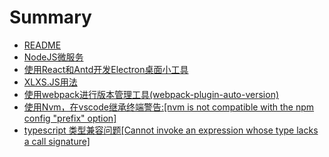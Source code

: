 # Summary

* [README](README.md)
* [NodeJS微服务](nodejswei-fu-wu.md)
* [使用React和Antd开发Electron桌面小工具](shi-yong-react-heantd-kai-fa-electron-zhuo-mian-xiao-gong-ju.md)
* [XLXS.JS用法](xlxsjsyong-fa.md)
* [使用webpack进行版本管理工具\(webpack-plugin-auto-version\)](shi-yong-webpack-jin-xing-ban-ben-guan-li-gong-517728-webpack-plugin-auto-version.md)
* [使用Nvm，在vscode继承终端警告:\[nvm is not compatible with the npm config "prefix" option\]](shi-yong-nvm-ff0c-zai-vscode-ji-cheng-zhong-duan-jing-544a3a5b-nvm-is-not-compatible-with-the-npm-config-prefix-option.md)
* [typescript 类型兼容问题\[Cannot invoke an expression whose type lacks a call signature\]](typescript-lei-xing-jian-rong-wen-98985b-cannot-invoke-an-expression-whose-typelacks-a-call-signature.md)

